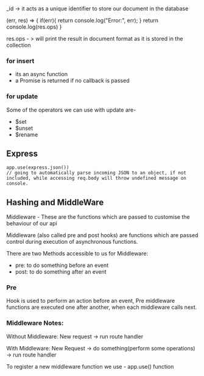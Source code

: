 ###
_id -> it acts as a unique identifier to store our document in the database


(err, res) => {
if(err){
    return console.log("Error:", err);
}
return console.log(res.ops)
}

res.ops - > will print the result in document format as it is stored in the collection

### for insert
- its an async function
- a Promise is returned if no callback is passed


### for update
Some of the operators we can use with update are-
- $set
- $unset
- $rename






## Express
```
app.use(express.json())
// going to automatically parse incoming JSON to an object, if not included, while accessing req.body will throw undefined message on console.

```


## Hashing and MiddleWare

Middleware - These are the functions which are passed to customise the behaviour of our api

Middleware (also called pre and post hooks) are functions which are passed control during execution of asynchronous functions. 

There are two Methods accessible to us for Middleware:
- pre: to do something before an event
- post: to do something after an event

### Pre

Hook is used to perform an action before an event, Pre middleware functions are executed one after another, when each middleware calls next.

### Middleware Notes:

Without Middleware: New request -> run route handler

With Middleware: New Request -> do something(perform some operations) -> run route handler

To register a new middleware function we use -
app.use() function

